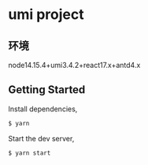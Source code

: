 # umi project

## 环境

node14.15.4+umi3.4.2+react17.x+antd4.x

## Getting Started

Install dependencies,

```bash
$ yarn
```

Start the dev server,

```bash
$ yarn start
```